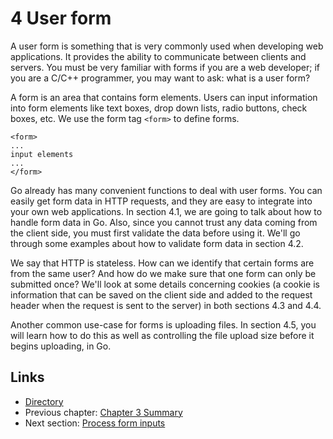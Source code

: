 # 4 User form

A user form is something that is very commonly used when developing web applications. It provides the ability to communicate between clients and servers. You must be very familiar with forms if you are a web developer; if you are a C/C++ programmer, you may want to ask: what is a user form?

A form is an area that contains form elements. Users can input information into form elements like text boxes, drop down lists, radio buttons, check boxes, etc. We use the form tag `<form>` to define forms.

	<form>
	...
	input elements
	...
	</form>

Go already has many convenient functions to deal with user forms. You can easily get form data in HTTP requests, and they are easy to integrate into your own web applications. In section 4.1, we are going to talk about how to handle form data in Go. Also, since you cannot trust any data coming from the client side, you must first validate the data before using it. We'll go through some examples about how to validate form data in section 4.2.

We say that HTTP is stateless. How can we identify that certain forms are from the same user? And how do we make sure that one form can only be submitted once? We'll look at some details concerning cookies (a cookie is information that can be saved on the client side and added to the request header when the request is sent to the server) in both sections 4.3 and 4.4.

Another common use-case for forms is uploading files. In section 4.5, you will learn how to do this as well as controlling the file upload size before it begins uploading, in Go.

## Links

- [Directory](build-web-application-with-golang-en.md)
- Previous chapter: [Chapter 3 Summary](myBrain/ЯП%20и%20не%20только/go.md/en/03.5.md)
- Next section: [Process form inputs](myBrain/ЯП%20и%20не%20только/go.md/en/04.1.md)
